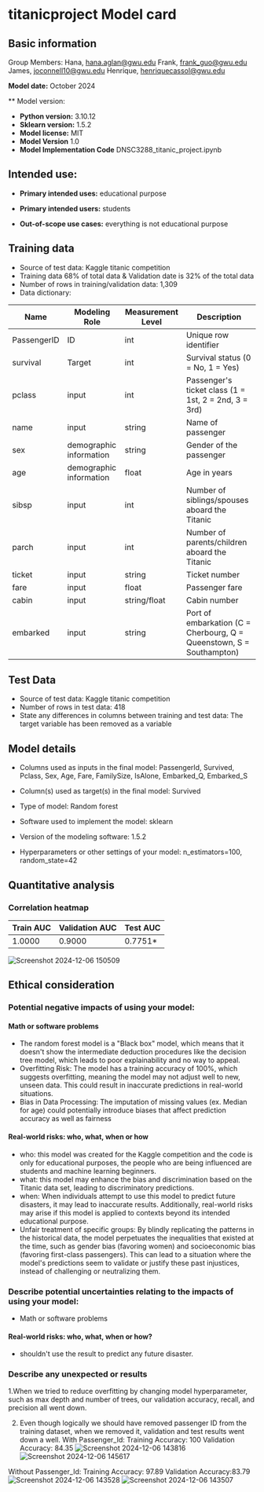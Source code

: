 # titanicproject Model card 

## Basic information 
Group Members:
Hana, hana.aglan@gwu.edu
Frank, frank_guo@gwu.edu
James, joconnell10@gwu.edu
Henrique, henriquecassol@gwu.edu

**Model date:** October 2024

** Model version:
- **Python version:** 3.10.12
- **Sklearn version:** 1.5.2
- **Model license:** MIT
- **Model Version** 1.0
- **Model Implementation Code** DNSC3288_titanic_project.ipynb

## Intended use:

- **Primary intended uses:** educational purpose

- **Primary intended users:** students 

- **Out-of-scope use cases:** everything is not educational purpose 

## Training data 
- Source of test data: Kaggle titanic competition
- Training data 68% of total data & Validation date is 32% of the total data
- Number of rows in training/validation data: 1,309
- Data dictionary:

| **Name**     | **Modeling Role** | **Measurement Level** | **Description**                                             |
|--------------|-------------------|-----------------------|-------------------------------------------------------------|
| PassengerID  | ID                 | int                   | Unique row identifier                            | 
| survival     | Target             | int                   | Survival status (0 = No, 1 = Yes)                           |
| pclass       | input          | int                   | Passenger's ticket class (1 = 1st, 2 = 2nd, 3 = 3rd)        |
| name         | input          | string                | Name of passenger       | 
| sex          | demographic information          | string                | Gender of the passenger                       |
| age          | demographic information          | float                  | Age in years                                  |
| sibsp        | input          | int                 | Number of siblings/spouses aboard the Titanic               |
| parch        | input          | int                   | Number of parents/children aboard the Titanic               |
| ticket       | input          | string                   | Ticket number                                               |
| fare         | input          | float                | Passenger fare                                              |
| cabin        | input          | string/float               | Cabin number                                                |
| embarked     | input          | string               | Port of embarkation (C = Cherbourg, Q = Queenstown, S = Southampton) |


## Test Data
- Source of test data: Kaggle titanic competition 
- Number of rows in test data: 418
- State any differences in columns between training and test data: The target variable has been removed as a variable

## Model details 
- Columns used as inputs in the final model: PassengerId, Survived, Pclass, Sex, Age, Fare, FamilySize, IsAlone, Embarked_Q, Embarked_S

- Column(s) used as target(s) in the final model: Survived

- Type of model: Random forest 
- Software used to implement the model: sklearn
- Version of the modeling software: 1.5.2

- Hyperparameters or other settings of your model:
n_estimators=100, random_state=42


## Quantitative analysis 

### Correlation heatmap
| Train AUC | Validation AUC | Test AUC |
|-----------|----------------|----------|
| 1.0000    | 0.9000         | 0.7751*   |

![Screenshot 2024-12-06 150509](https://github.com/user-attachments/assets/f2a39ba4-3c89-49b9-9283-6c7030b0a124)

## Ethical consideration 

### Potential negative impacts of using your model:

#### Math or software problems
- The random forest model is a "Black box" model, which means that it doesn't show the intermediate deduction procedures like the decision tree model, which leads to poor explainability and no way to appeal.
- Overfitting Risk: The model has a training accuracy of 100%, which suggests overfitting, meaning the model may not adjust well to new, unseen data. This could result in inaccurate predictions in real-world situations. 
- Bias in Data Processing: The imputation of missing values (ex. Median for age) could potentially introduce biases that affect prediction accuracy as well as fairness

#### Real-world risks: who, what, when or how
- who: this model was created for the Kaggle competition and the code is only for educational purposes, the people who are being influenced are students and machine learning beginners.
- what: this model may enhance the bias and discrimination based on the Titanic data set, leading to discriminatory predictions.
- when: When individuals attempt to use this model to predict future disasters, it may lead to inaccurate results. Additionally, real-world risks may arise if this model is applied to contexts beyond its intended educational purpose.
- Unfair treatment of specific groups: By blindly replicating the patterns in the historical data, the model perpetuates the inequalities that existed at the time, such as gender bias (favoring women) and socioeconomic bias (favoring first-class passengers). This can lead to a situation where the model's predictions seem to validate or justify these past injustices, instead of challenging or neutralizing them.

### Describe potential uncertainties relating to the impacts of using your model:
- Math or software problems
#### Real-world risks: who, what, when or how?

- shouldn't use the result to predict any future disaster. 
### Describe any unexpected or results
1.When we tried to reduce overfitting by changing model hyperparameter, such as max depth and number of trees, our validation accuracy, recall, and precision all went down. 

2. Even though logically we should have removed passenger ID from the training dataset, when we removed it, validation and test results went down a well.
With Passenger_Id:
Training Accuracy: 100
Validation Accuracy: 84.35
![Screenshot 2024-12-06 143816](https://github.com/user-attachments/assets/4f7c91d9-e7bb-4fa0-b9d2-38a6c9973f8d)
![Screenshot 2024-12-06 145617](https://github.com/user-attachments/assets/102ca6f6-3119-4b35-ace9-1582c5028277)

Without Passenger_Id:
Training Accuracy: 97.89
Validation Accuracy:83.79
![Screenshot 2024-12-06 143528](https://github.com/user-attachments/assets/a459edbe-437a-4950-a9c8-e79f6c20c551)
![Screenshot 2024-12-06 143507](https://github.com/user-attachments/assets/dd1058b9-4b29-4bce-bba1-524b47fd303e)

